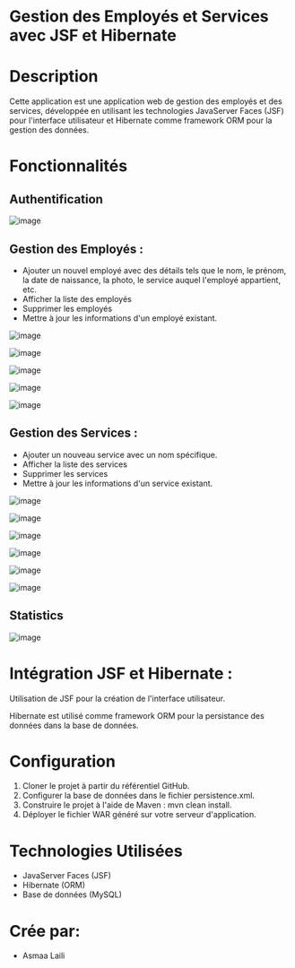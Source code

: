 #  Gestion des Employés et Services avec JSF et Hibernate

# Description

Cette application est une application web de gestion des employés et des services, développée en utilisant les technologies JavaServer Faces (JSF) pour l'interface utilisateur et Hibernate comme framework ORM pour la gestion des données.



# Fonctionnalités
   ## Authentification 

![image](https://github.com/A-laili/tp_JSF/assets/147451080/d1e23409-f32e-46a1-bd36-3136ed187d6f)

  ## Gestion des Employés :

- Ajouter un nouvel employé avec des détails tels que le nom, le prénom, la date de naissance, la photo, le service auquel l'employé appartient, etc.
- Afficher la liste des employés
- Supprimer les employés
- Mettre à jour les informations d'un employé existant.

![image](https://github.com/A-laili/tp_JSF/assets/147451080/94d78dc1-16ff-4e43-9365-794c18ecd658)

![image](https://github.com/A-laili/tp_JSF/assets/147451080/cf1e33ad-01a7-45cf-88e6-2dc5d9899d27)

![image](https://github.com/A-laili/tp_JSF/assets/147451080/0c3bc0da-eb7d-49b3-b63e-96aa12679c0e)


![image](https://github.com/A-laili/tp_JSF/assets/147451080/df09be05-42d5-4951-b67e-0676a4d540b3)

![image](https://github.com/A-laili/tp_JSF/assets/147451080/5161cb55-adde-4da7-b1a3-ebc8b94a8b0f)

  ## Gestion des Services :

- Ajouter un nouveau service avec un nom spécifique.
- Afficher la liste des services
- Supprimer les services
- Mettre à jour les informations d'un service existant.

![image](https://github.com/A-laili/tp_JSF/assets/147451080/dd58da73-aba9-4cf4-8b4e-4e75059d5830)

![image](https://github.com/A-laili/tp_JSF/assets/147451080/e2487584-1695-4f79-9e7f-277271cbd59e)

![image](https://github.com/A-laili/tp_JSF/assets/147451080/4c0ad368-027b-434d-aa5b-18ebd62b9ee0)

![image](https://github.com/A-laili/tp_JSF/assets/147451080/bf6c9490-b661-4ef6-b2c7-b931b3bb68ef)

![image](https://github.com/A-laili/tp_JSF/assets/147451080/9135e5b9-64f6-4266-b950-53df00c92f4b)


![image](https://github.com/A-laili/tp_JSF/assets/147451080/e41d50c3-32c9-40a4-9bb1-aa9d945a9e41)

## Statistics

![image](https://github.com/A-laili/tp_JSF/assets/147451080/a602b463-754e-4ed5-b239-7ae8fb3b7518)


# Intégration JSF et Hibernate :

Utilisation de JSF pour la création de l'interface utilisateur.

Hibernate est utilisé comme framework ORM pour la persistance des données dans la base de données.



# Configuration
  1. Cloner le projet à partir du référentiel GitHub.
  2. Configurer la base de données dans le fichier persistence.xml.
  3. Construire le projet à l'aide de Maven : mvn clean install.
  4. Déployer le fichier WAR généré sur votre serveur d'application.

# Technologies Utilisées

- JavaServer Faces (JSF)
- Hibernate (ORM)
- Base de données (MySQL)

# Crée par: 
  - Asmaa Laili
